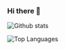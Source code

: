 ### Hi there 👋

![Github stats](https://github-readme-stats.vercel.app/api?username=PhaleOmkar&theme=highcontrast&show_icons=true&count_private=true)

![Top Languages](https://github-readme-stats.vercel.app/api/top-langs/?username=PhaleOmkar)

<!--
**PhaleOmkar/PhaleOmkar** is a ✨ _special_ ✨ repository because its `README.md` (this file) appears on your GitHub profile.

Here are some ideas to get you started:

- 🔭 I’m currently working on ...
- 🌱 I’m currently learning ...
- 👯 I’m looking to collaborate on ...
- 🤔 I’m looking for help with ...
- 💬 Ask me about ...
- 📫 How to reach me: ...
- 😄 Pronouns: ...
- ⚡ Fun fact: ...
-->
